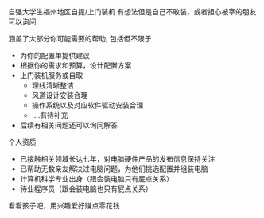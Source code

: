 自强大学生福州地区自提/上门装机
有想法但是自己不敢装，或者担心被宰的朋友可以询问

涵盖了大部分你可能需要的帮助, 包括但不限于
- 为你的配置单提供建议
- 根据你的需求和预算，设计配置方案
- 上门装机服务或自取
	- 理线清晰整洁
	- 风道设计安装合理
	- 操作系统以及对应软件驱动安装合理
	- ....有待补充
- 后续有相关问题还可以询问解答


个人资质
- 已接触相关领域长达七年，对电脑硬件产品的发布信息保持关注
- 已帮助无数亲友解决过电脑问题，为他们挑选配置并组装电脑
- 计算机科学专业出身（跟会装电脑只有屁点关系）
- 待业程序员（跟会装电脑也只有屁点关系）

看看孩子吧，用兴趣爱好赚点零花钱








